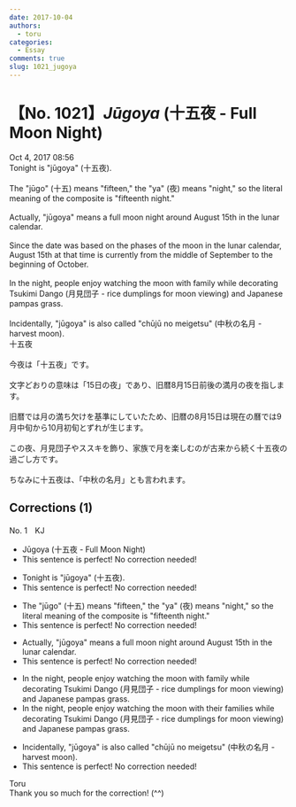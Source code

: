 ```yaml
---
date: 2017-10-04
authors:
  - toru
categories:
  - Essay
comments: true
slug: 1021_jugoya
---
```


# 【No. 1021】<strong><em>Jūgoya</strong></em> (十五夜 - Full Moon Night)
<div class="date">Oct 4, 2017 08:56</div>
<div id="post"><div id="body_show_ori">
Tonight is "jūgoya" (十五夜).<br/><br/>The "jūgo" (十五) means "fifteen," the "ya" (夜) means "night," so the literal meaning of the composite is "fifteenth night."<br/><br/>Actually, "jūgoya" means a full moon night around August 15th in the lunar calendar.<br/><br/>Since the date was based on the phases of the moon in the lunar calendar, August 15th at that time is currently from the middle of September to the beginning of October.<br/><br/>In the night, people enjoy watching the moon with family while decorating Tsukimi Dango (月見団子 - rice dumplings for moon viewing) and Japanese pampas grass.<br/><br/>Incidentally, "jūgoya" is also called "chūjū no meigetsu" (中秋の名月 - harvest moon).
</div></div>

<!-- more -->

<div id="post_ja"><div id="body_show_mo">
十五夜<br/><br/>今夜は「十五夜」です。<br/><br/>文字どおりの意味は「15日の夜」であり、旧暦8月15日前後の満月の夜を指します。<br/><br/>旧暦では月の満ち欠けを基準にしていたため、旧暦の8月15日は現在の曆では9月中旬から10月初旬とずれが生じます。<br/><br/>この夜、月見団子やススキを飾り、家族で月を楽しむのが古来から続く十五夜の過ごし方です。<br/><br/>ちなみに十五夜は、「中秋の名月」とも言われます。
</div></div>

## Corrections (1)
<div id="block"><div class="first_name"> No. 1　<span class="just_name">KJ</span></div><div id="block2">
<ul class="correction_field">
<li class="incorrect">Jūgoya (十五夜 - Full Moon Night)</li>
<li class="corrected perfect">This sentence is perfect! No correction needed!</li>
</ul>
<ul class="correction_field">
<li class="incorrect">Tonight is "jūgoya" (十五夜).</li>
<li class="corrected perfect">This sentence is perfect! No correction needed!</li>
</ul>
<ul class="correction_field">
<li class="incorrect">The "jūgo" (十五) means "fifteen," the "ya" (夜) means "night," so the literal meaning of the composite is "fifteenth night."</li>
<li class="corrected perfect">This sentence is perfect! No correction needed!</li>
</ul>
<ul class="correction_field">
<li class="incorrect">Actually, "jūgoya" means a full moon night around August 15th in the lunar calendar.</li>
<li class="corrected perfect">This sentence is perfect! No correction needed!</li>
</ul>
<ul class="correction_field">
<li class="incorrect">In the night, people enjoy watching the moon with family while decorating Tsukimi Dango (月見団子 - rice dumplings for moon viewing) and Japanese pampas grass.</li>
<li class="corrected correct">
In the night, people enjoy watching the moon with <span class="f_blue">their </span>famil<span class="f_blue">ies</span> while decorating Tsukimi Dango (月見団子 - rice dumplings for moon viewing) and Japanese pampas grass.
</li>
</ul>
<ul class="correction_field">
<li class="incorrect">Incidentally, "jūgoya" is also called "chūjū no meigetsu" (中秋の名月 - harvest moon).</li>
<li class="corrected perfect">This sentence is perfect! No correction needed!</li>
</ul>
</div><div class="name"><span class="just_name">Toru</span><br>
Thank you so much for the correction! (^^)
</div>
</div>
